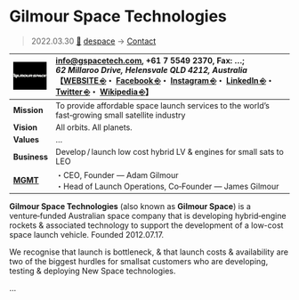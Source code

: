 # Gilmour Space Technologies
> 2022.03.30 [🚀](../../index/index.md) [despace](../index.md) → [Contact](../contact.md)

|[![](../f/contact/g/gilmour_st_logo1_thumb.webp)](../f/contact/g/gilmour_st_logo1.webp)|<info@gspacetech.com>, +61 7 5549 2370, Fax: …;<br> *62 Millaroo Drive, Helensvale QLD 4212, Australia*<br> 【[WEBSITE ⎆](https://www.gspacetech.com/)・ [Facebook ⎆](https://www.facebook.com/gilmourspacetech/)・ [Instagram ⎆](https://www.instagram.com/gilmourspace/)・ [LinkedIn ⎆](https://www.linkedin.com/company/gilmour-space-technologies/)・ [Twitter ⎆](https://twitter.com/gilmourspace)・ [Wikipedia ⎆](https://en.wikipedia.org/wiki/Gilmour_Space_Technologies)】|
|:-|:-|
|**Mission**|To provide affordable space launch services to the world’s fast‑growing small satellite industry|
|**Vision**|All orbits. All planets.|
|**Values**|…|
|**Business**|Develop / launch low cost hybrid LV & engines for small sats to LEO|
|**[MGMT](../mgmt.md)**|・CEO, Founder — Adam Gilmour<br> ・Head of Launch Operations, Co‑Founder — James Gilmour|

**Gilmour Space Technologies** (also known as **Gilmour Space**) is a venture‑funded Australian space company  that is developing hybrid‑engine rockets & associated technology to support the development of a low-cost space launch vehicle. Founded 2012.07.17.

We recognise that launch is bottleneck, & that launch costs & availability are two of the biggest hurdles for smallsat customers who are developing, testing & deploying New Space technologies.

<p style="page-break-after:always"> </p>

…
